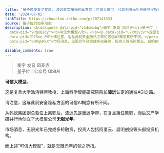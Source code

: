 ```yaml
---
title: '量子位发表了文章: 漆远首次揭秘创业方向：可信大模型，公司无限光年已获阿里投资'
date: '2024-07-05'
linkTitle: https://zhuanlan.zhihu.com/p/707141033
source: 量子位的知乎动态
description: <blockquote data-pid="v1dcmbbq">衡宇 发自 凹非寺<br>量子位 | 公众号 QbitAI</blockquote><p
  data-pid="9PgXQJdy"><b>可信大模型</b>。</p><p data-pid="u7xViV3v">这是复旦大学浩清特聘教授、上海科学智能研究院院长<b>漆远</b>认定的通往AGI之路。</p><p
  data-pid="D23xn_8W">请注意，这与此前安全隐私方面的可信AI概念有所不同。</p><p data-pid="ueY9qF5H">从蚂蚁集团副总裁任上离职后，漆远先是重返学界，在复旦担任教职，而后又产学研并行地创立了大模型公司<b>无限光年</b>。</p><p
  data-pid="bHVqkKkX">市场消息，无限光年已完成多轮融资，投资人包括阿里云、启明创投等头部投资机构。</p><p data-pid="epak3cqN">而上述“可信大模型”，就是无限光年的剑之所指。</p><blockquote
  ...
disable_comments: true
---
```

<blockquote data-pid="v1dcmbbq">衡宇 发自 凹非寺<br>量子位 | 公众号 QbitAI</blockquote><p data-pid="9PgXQJdy"><b>可信大模型</b>。</p><p data-pid="u7xViV3v">这是复旦大学浩清特聘教授、上海科学智能研究院院长<b>漆远</b>认定的通往AGI之路。</p><p data-pid="D23xn_8W">请注意，这与此前安全隐私方面的可信AI概念有所不同。</p><p data-pid="ueY9qF5H">从蚂蚁集团副总裁任上离职后，漆远先是重返学界，在复旦担任教职，而后又产学研并行地创立了大模型公司<b>无限光年</b>。</p><p data-pid="bHVqkKkX">市场消息，无限光年已完成多轮融资，投资人包括阿里云、启明创投等头部投资机构。</p><p data-pid="epak3cqN">而上述“可信大模型”，就是无限光年的剑之所指。</p><blockquote ...